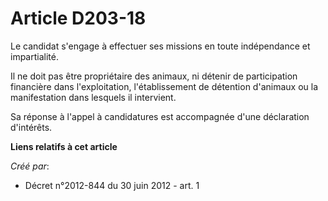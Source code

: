 # Article D203-18

Le candidat s'engage à effectuer ses missions en toute indépendance et impartialité.

Il ne doit pas être propriétaire des animaux, ni détenir de participation financière dans l'exploitation, l'établissement de
détention d'animaux ou la manifestation dans lesquels il intervient.

Sa réponse à l'appel à candidatures est accompagnée d'une déclaration d'intérêts.

**Liens relatifs à cet article**

_Créé par_:

  - Décret n°2012-844 du 30 juin 2012 - art. 1
